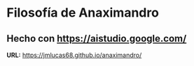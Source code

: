 # Filosofía de Anaximandro

## Hecho con https://aistudio.google.com/

**URL:** https://jmlucas68.github.io/anaximandro/